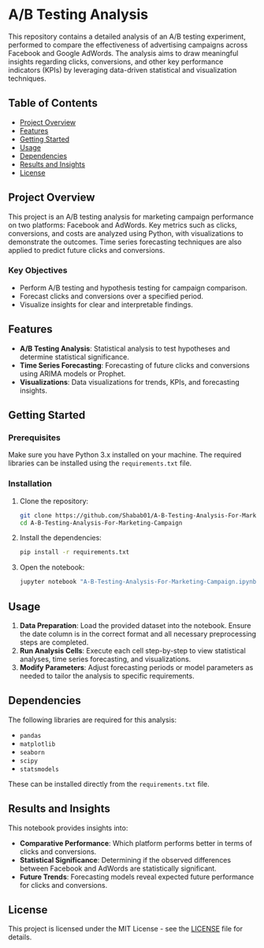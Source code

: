 # A/B Testing Analysis

This repository contains a detailed analysis of an A/B testing experiment, performed to compare the effectiveness of advertising campaigns across Facebook and Google AdWords. The analysis aims to draw meaningful insights regarding clicks, conversions, and other key performance indicators (KPIs) by leveraging data-driven statistical and visualization techniques.

## Table of Contents
- [Project Overview](#project-overview)
- [Features](#features)
- [Getting Started](#getting-started)
- [Usage](#usage)
- [Dependencies](#dependencies)
- [Results and Insights](#results-and-insights)
- [License](#license)

## Project Overview
This project is an A/B testing analysis for marketing campaign performance on two platforms: Facebook and AdWords. Key metrics such as clicks, conversions, and costs are analyzed using Python, with visualizations to demonstrate the outcomes. Time series forecasting techniques are also applied to predict future clicks and conversions.

### Key Objectives
- Perform A/B testing and hypothesis testing for campaign comparison.
- Forecast clicks and conversions over a specified period.
- Visualize insights for clear and interpretable findings.

## Features
- **A/B Testing Analysis**: Statistical analysis to test hypotheses and determine statistical significance.
- **Time Series Forecasting**: Forecasting of future clicks and conversions using ARIMA models or Prophet.
- **Visualizations**: Data visualizations for trends, KPIs, and forecasting insights.

## Getting Started
### Prerequisites
Make sure you have Python 3.x installed on your machine. The required libraries can be installed using the `requirements.txt` file.

### Installation
1. Clone the repository:
   ```bash
   git clone https://github.com/Shabab01/A-B-Testing-Analysis-For-Marketing-Campaign.git
   cd A-B-Testing-Analysis-For-Marketing-Campaign
   ```

2. Install the dependencies:
   ```bash
   pip install -r requirements.txt
   ```

3. Open the notebook:
   ```bash
   jupyter notebook "A-B-Testing-Analysis-For-Marketing-Campaign.ipynb"
   ```

## Usage
1. **Data Preparation**: Load the provided dataset into the notebook. Ensure the date column is in the correct format and all necessary preprocessing steps are completed.
2. **Run Analysis Cells**: Execute each cell step-by-step to view statistical analyses, time series forecasting, and visualizations.
3. **Modify Parameters**: Adjust forecasting periods or model parameters as needed to tailor the analysis to specific requirements.

## Dependencies
The following libraries are required for this analysis:
- `pandas`
- `matplotlib`
- `seaborn`
- `scipy`
- `statsmodels`


These can be installed directly from the `requirements.txt` file.

## Results and Insights
This notebook provides insights into:
- **Comparative Performance**: Which platform performs better in terms of clicks and conversions.
- **Statistical Significance**: Determining if the observed differences between Facebook and AdWords are statistically significant.
- **Future Trends**: Forecasting models reveal expected future performance for clicks and conversions.

## License
This project is licensed under the MIT License - see the [LICENSE](LICENSE) file for details.
